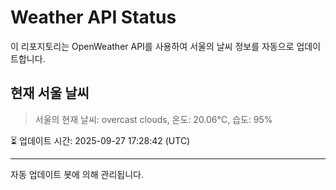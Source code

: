 
# Weather API Status

이 리포지토리는 OpenWeather API를 사용하여 서울의 날씨 정보를 자동으로 업데이트합니다.

## 현재 서울 날씨
> 서울의 현재 날씨: overcast clouds, 온도: 20.06°C, 습도: 95%

⏳ 업데이트 시간: 2025-09-27 17:28:42 (UTC)

---
자동 업데이트 봇에 의해 관리됩니다.
